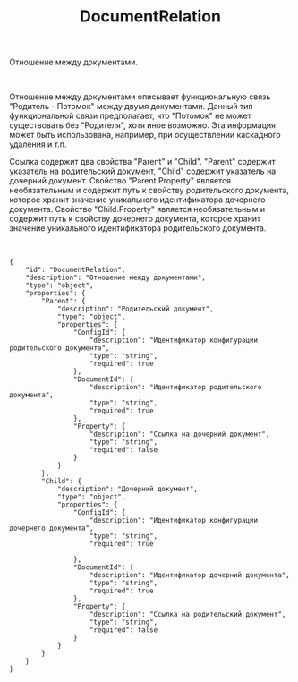 ﻿---
layout: default
title: DocumentRelation
position: 
categories: 
tags: 
---

Отношение между документами.

   

Отношение между документами описывает функциональную связь "Родитель - Потомок" между двумя документами. Данный тип функциональной связи предполагает, что "Потомок" не может существовать без "Родителя", хотя иное возможно. Эта информация может быть использована, например, при осуществлении каскадного удаления и т.п.

Ссылка содержит два свойства "Parent" и "Child". "Parent" содержит указатель на родительский документ, "Child" содержит указатель на дочерний документ. Свойство "Parent.Property" является необязательным и содержит путь к свойству родительского документа, которое хранит значение уникального идентификатора дочернего документа. Свойство "Child.Property" является необязательным и содержит путь к свойству дочернего документа, которое хранит значение уникального идентификатора родительского документа.

   

```
{
	"id": "DocumentRelation",
	"description": "Отношение между документами",
	"type": "object",
	"properties": {
		"Parent": {
			"description": "Родительский документ",
			"type": "object",
			"properties": {
				"ConfigId": {
					"description": "Идентификатор конфигурации родительского документа",
					"type": "string",
					"required": true
				},
				"DocumentId": {
					"description": "Идентификатор родительского документа",
					"type": "string",
					"required": true
				},
				"Property": {
					"description": "Ссылка на дочерний документ",
					"type": "string",
					"required": false
				}
			}
		},
		"Child": {
			"description": "Дочерний документ",
			"type": "object",
			"properties": {
				"ConfigId": {
					"description": "Идентификатор конфигурации дочернего документа",
					"type": "string",
					"required": true

				},
				"DocumentId": {
					"description": "Идентификатор дочерний документа",
					"type": "string",
					"required": true
				},
				"Property": {
					"description": "Ссылка на родительский документ",
					"type": "string",
					"required": false
				}
			}
		}
	}
}
```

   

 

